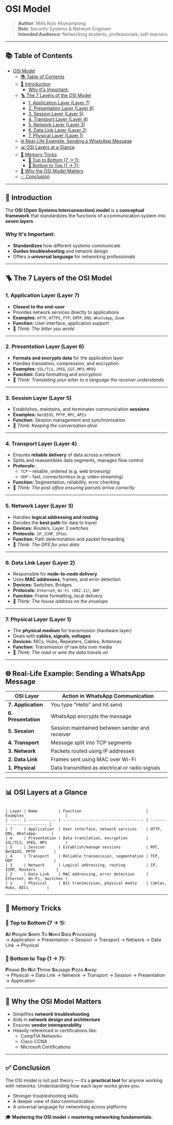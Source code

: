 # OSI Model

> **Author**: Mills Kojo Akyeampong  
> **Role**: Security Systems & Network Engineer    
> **Intended Audience**: Networking students, professionals, self-learners

---

## 📚 Table of Contents

- [OSI Model](#osi-model)
  - [📚 Table of Contents](#-table-of-contents)
  - [📖 Introduction](#-introduction)
    - [Why It's Important:](#why-its-important)
  - [🪜 The 7 Layers of the OSI Model](#-the-7-layers-of-the-osi-model)
    - [1. Application Layer (Layer 7)](#1-application-layer-layer-7)
    - [2. Presentation Layer (Layer 6)](#2-presentation-layer-layer-6)
    - [3. Session Layer (Layer 5)](#3-session-layer-layer-5)
    - [4. Transport Layer (Layer 4)](#4-transport-layer-layer-4)
    - [5. Network Layer (Layer 3)](#5-network-layer-layer-3)
    - [6. Data Link Layer (Layer 2)](#6-data-link-layer-layer-2)
    - [7. Physical Layer (Layer 1)](#7-physical-layer-layer-1)
  - [🌐 Real-Life Example: Sending a WhatsApp Message](#-real-life-example-sending-a-whatsapp-message)
  - [📊 OSI Layers at a Glance](#-osi-layers-at-a-glance)
  - [🧠 Memory Tricks](#-memory-tricks)
    - [🔽 Top to Bottom (7 → 1):](#-top-to-bottom-7--1)
    - [🔼 Bottom to Top (1 → 7):](#-bottom-to-top-1--7)
  - [🎯 Why the OSI Model Matters](#-why-the-osi-model-matters)
  - [✅ Conclusion](#-conclusion)

---

## 📖 Introduction

The **OSI (Open Systems Interconnection) model** is a **conceptual framework** that standardizes the functions of a communication system into **seven layers**.

### Why It's Important:
- **Standardizes** how different systems communicate
- **Guides troubleshooting** and network design
- Offers a **universal language** for networking professionals

---

## 🪜 The 7 Layers of the OSI Model

### 1. Application Layer (Layer 7)
- **Closest to the end-user**
- Provides network services directly to applications
- **Examples:** `HTTP`, `HTTPS`, `FTP`, `SMTP`, `DNS`, `WhatsApp`, `Zoom`
- **Function:** User interface, application support  
- 🔑 *Think: The letter you wrote*

---

### 2. Presentation Layer (Layer 6)
- **Formats and encrypts data** for the application layer
- Handles translation, compression, and encryption
- **Examples:** `SSL/TLS`, `JPEG`, `GIF`, `MP3`, `MPEG`
- **Function:** Data formatting and encryption  
- 🔑 *Think: Translating your letter to a language the receiver understands*

---

### 3. Session Layer (Layer 5)
- Establishes, maintains, and terminates communication **sessions**
- **Examples:** `NetBIOS`, `PPTP`, `RPC`, `APIs`
- **Function:** Session management and synchronization  
- 🔑 *Think: Keeping the conversation alive*

---

### 4. Transport Layer (Layer 4)
- Ensures **reliable delivery** of data across a network
- Splits and reassembles data segments, manages flow control
- **Protocols:**
  - `TCP` – reliable, ordered (e.g. web browsing)
  - `UDP` – fast, connectionless (e.g. video streaming)
- **Function:** Segmentation, reliability, error checking  
- 🔑 *Think: The post office ensuring parcels arrive correctly*

---

### 5. Network Layer (Layer 3)
- Handles **logical addressing and routing**
- Decides the **best path** for data to travel
- **Devices:** Routers, Layer 3 switches  
- **Protocols:** `IP`, `ICMP`, `IPSec`
- **Function:** Path determination and packet forwarding  
- 🔑 *Think: The GPS for your data*

---

### 6. Data Link Layer (Layer 2)
- Responsible for **node-to-node delivery**
- Uses **MAC addresses**, frames, and error detection
- **Devices:** Switches, Bridges  
- **Protocols:** `Ethernet`, `Wi-Fi (802.11)`, `ARP`
- **Function:** Frame formatting, local delivery  
- 🔑 *Think: The house address on the envelope*

---

### 7. Physical Layer (Layer 1)
- The **physical medium** for transmission (hardware layer)
- Deals with **cables, signals, voltages**
- **Devices:** NICs, Hubs, Repeaters, Cables, Antennas
- **Function:** Transmission of raw bits over media  
- 🔑 *Think: The road or wire the data travels on*

---

## 🌐 Real-Life Example: Sending a WhatsApp Message

| OSI Layer | Action in WhatsApp Communication |
|-----------|----------------------------------|
| **7. Application**     | You type "Hello" and hit send |
| **6. Presentation**    | WhatsApp encrypts the message |
| **5. Session**         | Session maintained between sender and receiver |
| **4. Transport**       | Message split into TCP segments |
| **3. Network**         | Packets routed using IP addresses |
| **2. Data Link**       | Frames sent using MAC over Wi-Fi |
| **1. Physical**        | Data transmitted as electrical or radio signals |

---

## 📊 OSI Layers at a Glance

```

| Layer | Name         | Function                            | Examples                  |
| ----- | ------------ | ----------------------------------- | ------------------------- |
| 7     | Application  | User interface, network services    | HTTP, DNS, WhatsApp       |
| 6     | Presentation | Data translation, encryption        | SSL/TLS, JPEG, MP3        |
| 5     | Session      | Establish/manage sessions           | RPC, NetBIOS, PPTP        |
| 4     | Transport    | Reliable transmission, segmentation | TCP, UDP                  |
| 3     | Network      | Logical addressing, routing         | IP, ICMP, Routers         |
| 2     | Data Link    | MAC addressing, error detection     | Ethernet, Wi-Fi, Switches |
| 1     | Physical     | Bit transmission, physical media    | Cables, Hubs, NICs        |

```

---

## 🧠 Memory Tricks

### 🔽 Top to Bottom (7 → 1):  
**A**ll **P**eople **S**eem **T**o **N**eed **D**ata **P**rocessing  
→ Application → Presentation → Session → Transport → Network → Data Link → Physical

### 🔼 Bottom to Top (1 → 7):  
**P**lease **D**o **N**ot **T**hrow **S**ausage **P**izza **A**way  
→ Physical → Data Link → Network → Transport → Session → Presentation → Application

---

## 🎯 Why the OSI Model Matters

- Simplifies **network troubleshooting**  
- Aids in **network design and architecture**  
- Ensures **vendor interoperability**  
- Heavily referenced in certifications like:
  - CompTIA Network+
  - Cisco CCNA
  - Microsoft Certifications

---

## ✅ Conclusion

The OSI model is not just theory — it’s a **practical tool** for anyone working with networks. Understanding how each layer works gives you:

- Stronger troubleshooting skills  
- A deeper view of data communication  
- A universal language for networking across platforms  

🎓 **Mastering the OSI model = mastering networking fundamentals.**
```